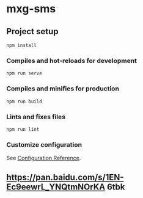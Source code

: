 # mxg-sms

## Project setup
```
npm install
```

### Compiles and hot-reloads for development
```
npm run serve
```

### Compiles and minifies for production
```
npm run build
```

### Lints and fixes files
```
npm run lint
```

### Customize configuration
See [Configuration Reference](https://cli.vuejs.org/config/).


## https://pan.baidu.com/s/1EN-Ec9eewrL_YNQtmNOrKA  6tbk
